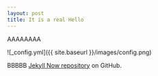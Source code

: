 ```yaml
---
layout: post
title: It is a real Hello
---
```


AAAAAAAA

![_config.yml]({{ site.baseurl }}/images/config.png)

BBBBB [Jekyll Now repository](https://github.com/barryclark/jekyll-now) on GitHub.

